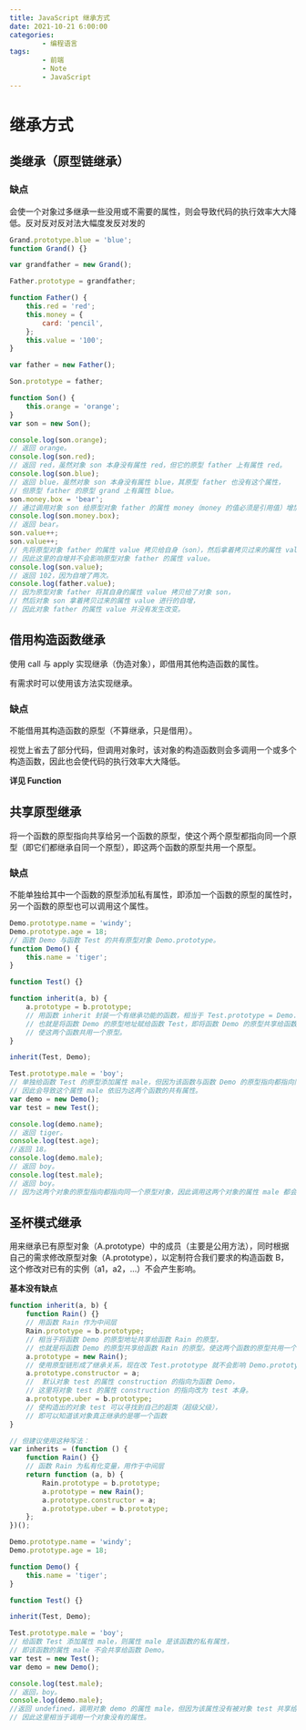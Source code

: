```yaml
---
title: JavaScript 继承方式
date: 2021-10-21 6:00:00
categories:
        - 编程语言
tags:
        - 前端
        - Note
        - JavaScript
---
```


# 继承方式

## 类继承（原型链继承）

### 缺点

会使一个对象过多继承一些没用或不需要的属性，则会导致代码的执行效率大大降低。反对反对反对法大幅度发反对发的

```JavaScript
Grand.prototype.blue = 'blue';
function Grand() {}

var grandfather = new Grand();

Father.prototype = grandfather;

function Father() {
	this.red = 'red';
	this.money = {
		card: 'pencil',
	};
	this.value = '100';
}

var father = new Father();

Son.prototype = father;

function Son() {
	this.orange = 'orange';
}
var son = new Son();

console.log(son.orange);
// 返回 orange。
console.log(son.red);
// 返回 red，虽然对象 son 本身没有属性 red，但它的原型 father 上有属性 red。
console.log(son.blue);
// 返回 blue，虽然对象 son 本身没有属性 blue，其原型 father 也没有这个属性，
// 但原型 father 的原型 grand 上有属性 blue。
son.money.box = 'bear';
// 通过调用对象 son 给原型对象 father 的属性 money（money 的值必须是引用值）增加一个引用值 box。
console.log(son.money.box);
// 返回 bear。
son.value++;
son.value++;
// 先将原型对象 father 的属性 value 拷贝给自身（son），然后拿着拷贝过来的属性 value 进行自增。
// 因此这里的自增并不会影响原型对象 father 的属性 value。
console.log(son.value);
// 返回 102，因为自增了两次。
console.log(father.value);
// 因为原型对象 father 将其自身的属性 value 拷贝给了对象 son，
// 然后对象 son 拿着拷贝过来的属性 value 进行的自增，
// 因此对象 father 的属性 value 并没有发生改变。
```

## 借用构造函数继承

使用 call 与 apply 实现继承（伪造对象），即借用其他构造函数的属性。

有需求时可以使用该方法实现继承。

### 缺点

不能借用其构造函数的原型（不算继承，只是借用）。

视觉上省去了部分代码，但调用对象时，该对象的构造函数则会多调用一个或多个构造函数，因此也会使代码的执行效率大大降低。

**详见 Function**

## 共享原型继承

将一个函数的原型指向共享给另一个函数的原型，使这个两个原型都指向同一个原型（即它们都继承自同一个原型），即这两个函数的原型共用一个原型。

### 缺点

不能单独给其中一个函数的原型添加私有属性，即添加一个函数的原型的属性时，另一个函数的原型也可以调用这个属性。

```JavaScript
Demo.prototype.name = 'windy';
Demo.prototype.age = 18;
// 函数 Demo 与函数 Test 的共有原型对象 Demo.prototype。
function Demo() {
	this.name = 'tiger';
}

function Test() {}

function inherit(a, b) {
	a.prototype = b.prototype;
	// 用函数 inherit 封装一个有继承功能的函数，相当于 Test.prototype = Demo.prototype ，
	// 也就是将函数 Demo 的原型地址赋给函数 Test，即将函数 Demo 的原型共享给函数 Test ,
	// 使这两个函数共用一个原型。
}

inherit(Test, Demo);

Test.prototype.male = 'boy';
// 单独给函数 Test 的原型添加属性 male，但因为该函数与函数 Demo 的原型指向都指向同一个原型，
// 因此会导致这个属性 male 依旧为这两个函数的共有属性。
var demo = new Demo();
var test = new Test();

console.log(demo.name);
// 返回 tiger。
console.log(test.age);
//返回 18。
console.log(demo.male);
// 返回 boy。
console.log(test.male);
// 返回 boy。
// 因为这两个对象的原型指向都指向同一个原型对象，因此调用这两个对象的属性 male 都会返回 body。
```

## 圣杯模式继承

用来继承已有原型对象（A.prototype）中的成员（主要是公用方法），同时根据自己的需求修改原型对象（A.prototype），以定制符合我们要求的构造函数 B，这个修改对已有的实例（a1，a2，…）不会产生影响。

**基本没有缺点**

```JavaScript
function inherit(a, b) {
	function Rain() {}
	// 用函数 Rain 作为中间层
	Rain.prototype = b.prototype;
	// 相当于将函数 Demo 的原型地址共享给函数 Rain 的原型，
	// 也就是将函数 Demo 的原型共享给函数 Rain 的原型。使这两个函数的原型共用一个原型
	a.prototype = new Rain();
	// 使用原型链形成了继承关系，现在改 Test.prototype 就不会影响 Demo.prototype
	a.prototype.constructor = a;
	//  默认对象 test 的属性 construction 的指向为函数 Demo，
	// 这里将对象 test 的属性 construction 的指向改为 test 本身。
	a.prototype.uber = b.prototype;
	// 使构造出的对象 test 可以寻找到自己的超类（超级父级），
	// 即可以知道该对象真正继承的是哪一个函数
}

// 但建议使用这种写法：
var inherits = (function () {
	function Rain() {}
	// 函数 Rain 为私有化变量，用作于中间层
	return function (a, b) {
		Rain.prototype = b.prototype;
		a.prototype = new Rain();
		a.prototype.constructor = a;
		a.prototype.uber = b.prototype;
	};
})();

Demo.prototype.name = 'windy';
Demo.prototype.age = 18;

function Demo() {
	this.name = 'tiger';
}

function Test() {}

inherit(Test, Demo);

Test.prototype.male = 'boy';
// 给函数 Test 添加属性 male，则属性 male 是该函数的私有属性，
// 即该函数的属性 male 不会共享给函数 Demo。
var test = new Test();
var demo = new Demo();

console.log(test.male);
// 返回，boy。
console.log(demo.male);
//返回 undefined，调用对象 demo 的属性 male，但因为该属性没有被对象 test 共享给对象 demo，
// 因此这里相当于调用一个对象没有的属性。
```
